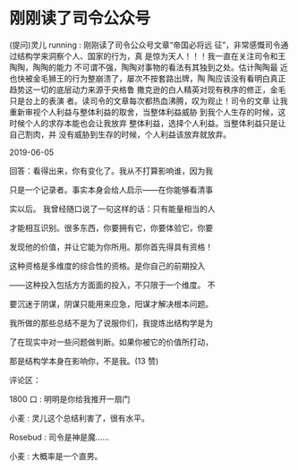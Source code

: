 # 刚刚读了司令公众号

(提问)灵儿 running : 刚刚读了司令公众号文章“帝国必将远 征”，非常感慨司令通过结构学来洞察个人、国家的行为，真 是惊为天人！！！我一直在关注司令和王陶陶，陶陶的能力 不可谓不强，陶陶对事物的看法有其独到之处。估计陶陶最 近也快被金毛狮王的行为整崩溃了，屡次不按套路出牌，陶 陶应该没有看明白真正趋势这一切的底层动力来源于央格鲁 撒克逊的白人精英对现有秩序的修正，金毛只是台上的表演 者。读司令的文章每次都热血沸腾，叹为观止！司令的文章 让我重新审视个人利益与整体利益的取舍，当整体利益威胁 到我个人生存的时候，这时候个人的求存本能也会让我放弃 整体利益，选择个人利益。当整体利益只是让自己割肉，并 没有威胁到生存的时候，个人利益该放弃就放弃。

2019-06-05

回答：看得出来，你有变化了。我从不打算影响谁，因为我

只是一个记录者。事实本身会给人启示——在你能够看清事

实以后。 我曾经随口说了一句这样的话：只有能量相当的人

才能相互识别。很多东西，你要拥有它，你要体验它，你要

发现他的价值，并让它能为你所用。那你首先得具有资格！

这种资格是多维度的综合性的资格。是你自己的前期投入

——这种投入包括方方面面的投入，不只限于一个维度。 不

要沉迷于阴谋，阴谋只能用来应急，阳谋才解决根本问题。

我所做的那些总结不是为了说服你们，我提炼出结构学是为

了在现实中对一些问题做判断。如果你被它的价值所打动，

那是结构学本身在影响你，不是我。(13 赞)

评论区：

1800 口 : 明明是你给我推开一扇门

小麦 : 灵儿这个总结利害了，很有水平。

Rosebud : 司令是神是魔……

小麦 : 大概率是一个直男。